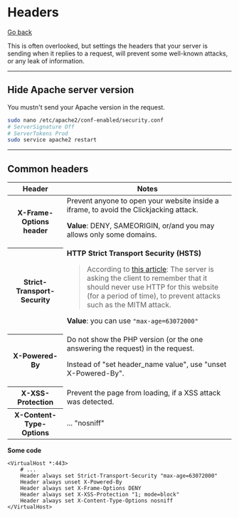 # Headers

[Go back](../index.md#security)

This is often overlooked, but settings the headers that your server is sending when it replies to a request, will prevent some well-known attacks, or any leak of information.

<hr class="sl">

## Hide Apache server version

You mustn't send your Apache version in the request.

```bash
sudo nano /etc/apache2/conf-enabled/security.conf
# ServerSignature Off
# ServerTokens Prod
sudo service apache2 restart
```

<hr class="sr">

## Common headers

<table class="table table-bordered table-striped border-dark">
<thead><tr><th>Header</th><th>Notes</th></tr></thead>
<tbody>
<tr>
<th scope="row">X-Frame-Options header</th>
<td>Prevent anyone to open your website inside a iframe, to avoid the Clickjacking attack.

**Value**: DENY, SAMEORIGIN, or/and you may allows only some domains.
</td>
</tr>
<tr>
<th scope="row">Strict-Transport-Security</th>
<td>
<b>HTTP Strict Transport Security (HSTS)</b>

> According to [this article](https://raymii.org/s/tutorials/HTTP_Strict_Transport_Security_for_Apache_NGINX_and_Lighttpd.html): The server is asking the client to remember that it should never use HTTP for this website (for a period of time), to prevent attacks such as the MITM attack.

**Value**: you can use `"max-age=63072000"`
</td>
</tr>
<tr>
<th scope="row">X-Powered-By</th>
<td>Do not show the PHP version (or the one answering the request) in the request.

Instead of "set header_name value", use "unset X-Powered-By".
</td>
</tr>
<tr>
<th scope="row">X-XSS-Protection</th>
<td>Prevent the page from loading, if a XSS attack was detected.</td>
</tr>
<tr>
<th>X-Content-Type-Options</th>
<td>... "nosniff"</td>
</tr>
</tbody>
</table>

**Some code**

```apacheconf
<VirtualHost *:443>
    # ...
    Header always set Strict-Transport-Security "max-age=63072000"
    Header always unset X-Powered-By
    Header always set X-Frame-Options DENY
    Header always set X-XSS-Protection "1; mode=block"
    Header always set X-Content-Type-Options nosniff
</VirtualHost>
```